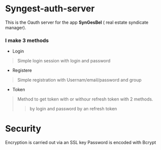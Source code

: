 # Syngest-auth-server

This is the Oauth server for the app **SynGesBel** ( real estate syndicate manager).

### I make 3 methods
- Login
>Simple login session with login and password 
- Registere
> Simple registration with Usernam/email/password and group
- Token
>Method to get token with or withour refresh token with 2 methods.
>> by login and password
>> by an refresh token

# Security

Encryption is carried out via an SSL key
Password is encoded with Bcrypt
